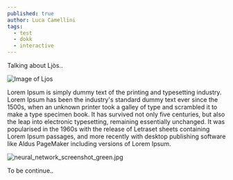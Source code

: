 ```yaml
---
published: true
author: Luca Camellini
tags:
  - test
  - dokk
  - interactive
---
```

Talking about Ljòs..

![Image of Ljos]({{site.baseurl}}/images/ljos.png)

Lorem Ipsum is simply dummy text of the printing and typesetting industry. Lorem Ipsum has been the industry's standard dummy text ever since the 1500s, when an unknown printer took a galley of type and scrambled it to make a type specimen book. It has survived not only five centuries, but also the leap into electronic typesetting, remaining essentially unchanged. It was popularised in the 1960s with the release of Letraset sheets containing Lorem Ipsum passages, and more recently with desktop publishing software like Aldus PageMaker including versions of Lorem Ipsum.

![neural_network_screenshot_green.jpg]({{site.baseurl}}/images/neural_network_screenshot_green.jpg)


To be continue..
